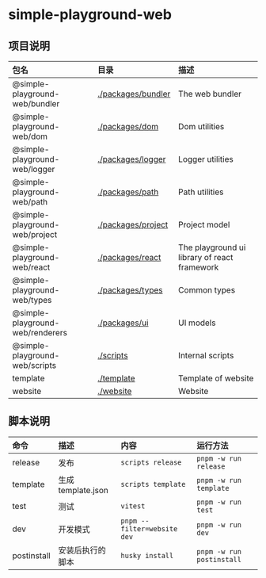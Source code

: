 # simple-playground-web

## 项目说明

<!-- workspace packages descriptions start -->

| 包名                             | 目录                                             | 描述                                         |
| :------------------------------- | :----------------------------------------------- | :------------------------------------------- |
| @simple-playground-web/bundler   | [./packages/bundler](packages/bundler/README.md) | The web bundler                              |
| @simple-playground-web/dom       | [./packages/dom](packages/dom/README.md)         | Dom utilities                                |
| @simple-playground-web/logger    | [./packages/logger](packages/logger/README.md)   | Logger utilities                             |
| @simple-playground-web/path      | [./packages/path](packages/path/README.md)       | Path utilities                               |
| @simple-playground-web/project   | [./packages/project](packages/project/README.md) | Project model                                |
| @simple-playground-web/react     | [./packages/react](packages/react/README.md)     | The playground ui library of react framework |
| @simple-playground-web/types     | [./packages/types](packages/types/README.md)     | Common types                                 |
| @simple-playground-web/renderers | [./packages/ui](packages/ui/README.md)           | UI models                                    |
| @simple-playground-web/scripts   | [./scripts](scripts/README.md)                   | Internal scripts                             |
| template                         | [./template](template/README.md)                 | Template of website                          |
| website                          | [./website](website/README.md)                   | Website                                      |

<!-- workspace packages descriptions end -->

## 脚本说明

<!-- package scripts descriptions start-->

| 命令        | 描述               | 内容                        | 运行方法                  |
| :---------- | :----------------- | :-------------------------- | :------------------------ |
| release     | 发布               | `scripts release`           | `pnpm -w run release`     |
| template    | 生成 template.json | `scripts template`          | `pnpm -w run template`    |
| test        | 测试               | `vitest`                    | `pnpm -w run test`        |
| dev         | 开发模式           | `pnpm --filter=website dev` | `pnpm -w run dev`         |
| postinstall | 安装后执行的脚本   | `husky install`             | `pnpm -w run postinstall` |

<!-- package scripts descriptions end-->

